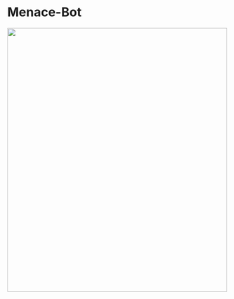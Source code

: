 # Menace-Bot

<img src="https://user-images.githubusercontent.com/58278360/205873607-d3d64f46-ba1f-407e-96bb-6b8cf682371b.jpg" width="500" height="600" align="center"/>
